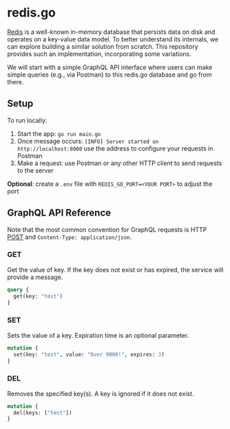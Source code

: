 # redis.go

[Redis](https://redis.io/) is a well-known in-memory database that persists data on disk and operates on a key-value data model. To better understand its internals, we can explore building a similar solution from scratch. This repository provides such an implementation, incorporating some variations.

We will start with a simple GraphQL API interface where users can make simple queries (e.g., via Postman) to this redis.go database and go from there.

## Setup

To run locally:

1. Start the app: `go run main.go`
2. Once message occurs: `[INFO] Server started on http://localhost:8000` use the address to configure your requests in Postman
3. Make a request: use Postman or any other HTTP client to send requests to the server

**Optional**: create a `.env` file with `REDIS_GO_PORT=<YOUR PORT>` to adjust the port

## GraphQL API Reference

Note that the most common convention for GraphQL requests is HTTP [POST](https://graphql.org/learn/serving-over-http/#http-methods-headers-and-body) and `Content-Type: application/json`.

### GET

Get the value of key. If the key does not exist or has expired, the service will provide a message.

```graphql
query {
  get(key: "test")
}
```

### SET

Sets the value of a key. Expiration time is an optional parameter.

```graphql
mutation {
  set(key: "test", value: "Over 9000!", expires: 3)
}
```

### DEL

Removes the specified key(s). A key is ignored if it does not exist.

```graphql
mutation {
  del(keys: ["test"])
}
```
